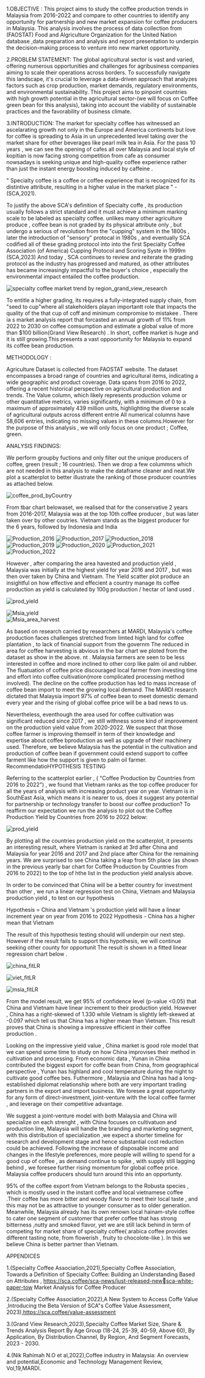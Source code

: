 1.OBJECTIVE :
This project aims to study the coffee production trends in Malaysia from 2016-2022 and compare to other countries to identify any opportunity for partnership and new market expansion for coffee producers in Malaysia. This analysis involves the process of data collection from (FAOSTAT) Food and Algriculture Organization for the United Nation database ,data preparation and analysis and report presentation to underpin the decision-making process to venture into new market opportunity. 


2.PROBLEM STATEMENT:
The global agricultural sector is vast and varied, offering numerous opportunities and challenges for agribusiness companies aiming to scale their operations across borders. To successfully navigate this landscape, it's crucial to leverage a data-driven approach that analyzes factors such as crop production, market demands, regulatory environments, and environmental sustainability. This project aims to pinpoint countries with high growth potential in the agricultural sector-(we will focus on Coffee green bean for this analysis), taking into account the viability of sustainable practices and the favorability of business climate.


3.INTRODUCTION:
The market for specialty coffee has witnessed an ascelarating growth not only in the Europe and America continents but love for coffee is spreading to Asia in un unprecedented level taking over the market share for other beverages like pearl milk tea in Asia. For the pass 10 years , we can see the opening of cafes all over Malaysia and local style of kopitian is now facing strong competition from cafe as consumer nowsadays is seeking unique and high-quality coffee experience rather than just the instant energy boosting induced by caffeine . 


" Specialty coffee is a coffee or coffee experience that is recognized for its distintive attribute, resulting in a higher value in the market place " - (SCA,2021). 

To justify the above SCA's definition of Specialty coffe , its production usually follows a strict standard and it must achieve a minimum marking scale to be labeled as specialty coffee. unlikes many other agriculture produce , coffee bean is not graded by its physical attribute only , but undergo a serious of revolution from the "cupping" system in the 1800s , later the introduction of "sensory" protocal in 1980s  , and eventually SCA codified all of these grading protocol into  into the first Specialty Coffee Association (of America) Cupping 
Protocol and Scoring Syste in 1999m (SCA,2023)
And today , SCA continues to review and reiterate the grading protocol as the industry has progressed and matured, as other attributes has became increasingly impactful to the buyer's choice , especially the environmental impact entailed the coffee production. 

![specialty coffee market trend by region_grand_view_research](https://github.com/kimberlytew/portfolio_1/assets/116537017/b9eb72a5-09a9-42e8-a688-2df2d502ce0f)


To entitle a higher grading, its requires a fully-integrated supply chain, from "seed to cup"where all stakeholders playan importantt role that impacts the quality of the that cup of coff and minimum compromise to mistakee . There ia s market analysis report that forcasted an annual growth of 11% from 2022 to 2030 on coffee comsumption and estimate a global value of more than $100 billion(Grand View Research) . In short, coffee market is huge and it is still growing.This presents a vast oppoortunity for Malaysia to expand its coffee bean production.  


METHODOLOGY :

Agriculture Dataset is collected from FAOSTAT website. The dataset encompasses a broad range of countries and agricultural items, indicating a wide geographic and product coverage.
Data spans from 2016 to 2022, offering a recent historical perspective on agricultural production and trends.
The Value column, which likely represents production volume or other quantitative metrics, varies significantly, with a minimum of 0 to a maximum of approximately 439 million units, highlighting the diverse scale of agricultural outputs across different entrie  All numerical columns have 58,606 entries, indicating no missing values in these columns.However for the purpose of this analysis , we will only focus on one product ; Coffee, green. 


ANALYSIS FINDINGS:

We perform groupby fuctions and only filter out the unique producers of coffee, green (result ; 16 countries). Then we drop a few colummns which are not needed in this analysis to make the dataframe cleaner and neat.We plot a scatterplot to better illustrate the ranking of those producer countries as attached below.


![coffee_prod_byCountry](https://github.com/kimberlytew/portfolio_1/assets/116537017/8801d5d3-a60e-42e1-b377-656ba719e519)




From tbar chart belowaset, we realised that for the conservative 2 years from 2016-2017, Malaysia was at the top 10th coffee producer , but was later taken over by other coutries. Vietnam stands as the biggest producer for the 6 years, followed by Indonesia and India 

![Production_2016](https://github.com/kimberlytew/portfolio_1/assets/116537017/6fe08d5b-a5ba-49b3-a33c-c1151ac895b2)
![Production_2017](https://github.com/kimberlytew/portfolio_1/assets/116537017/ef37d08c-3359-4993-bf2b-b24e6f4764e9)
![Production_2018](https://github.com/kimberlytew/portfolio_1/assets/116537017/629117fa-92cf-4bf6-9355-5945922ea8fd)
![Production_2019](https://github.com/kimberlytew/portfolio_1/assets/116537017/8997dde3-6929-40a7-8678-3d0141b1bbf4)
![Production_2020](https://github.com/kimberlytew/portfolio_1/assets/116537017/409f40f8-3c1e-4672-8839-6f7845eed17a)
![Production_2021](https://github.com/kimberlytew/portfolio_1/assets/116537017/05a9e3ea-e929-4e78-abe8-1cf5577dced3)
![Production_2022](https://github.com/kimberlytew/portfolio_1/assets/116537017/34ed9b3c-2c07-4671-a491-503dcc717b83)


However , after comparing the area havested and production yield , Malaysia was initially at the highest yield for year 2016 and 2017 , but was then over taken by China and Vietnam. The Yield scatter plot produce an insightful on how effective and effecient a country manage its coffee production as yield is calculated by 100g production / hectar of land used . 


![prod_yield](https://github.com/kimberlytew/portfolio_1/assets/116537017/12991b62-9ef0-4026-b13b-77ba7f09c6df)



![Msia_yield](https://github.com/kimberlytew/portfolio_1/assets/116537017/a91db13f-1efb-4de9-bc47-ff9f882b4b24)  
![Msia_area_harvest](https://github.com/kimberlytew/portfolio_1/assets/116537017/253fa15c-2ad0-4fd6-b2e3-5e694a31b8d1)




As based on research carried by researchers at MARDI, Malaysia's coffee production faces challenges stretched from limted high land for coffee plantation , to lack of financial support from the governm The reduced in area for coffee harvesting is abvious in the bar chart we ploted from the dataset as show in the above. nt . Malaysia farmers are seen to be less interested in coffee and more inclined to other corp like palm oil and rubber. The fluatuation of coffee price discouraged local farmer from investing time and effort into coffee cultivation(more complicated processing method involved). The decline on the coffee production has led to mass increase of coffee bean import to meet the growing local demand. The MARDI research dictated that Malaysia import 97% of coffee bean to meet domestic demand every year and the rising of global coffee price will be a bad news to us. 


Nevertheless, eventhough the area used for coffee cultivation was significant reduced since 2017 , we still withness some kind of improvement on the production yield value from 2020-2022. We suspect that those coffee farmer is improving themself in term of their knowledge and expertise about coffee bproduction as well as upgrade of their machinery used. Therefore, we believe Malaysia has the potential in the cultivation and production of coffee bean if government could extend support to coffee farment like how the support is given to palm oil farmer. 
RecommendatioHYPOTHESIS TESTING

Referring to the scatterplot earlier , ( "Coffee Production by Countries from 2016 to 2022") , we found that Vietnam ranks as the top coffee producer for all the years of analysis with increasing product year on year. Vietnam is in SouthEast Asia, which means it is nearer to us, does it suggest any potential for partnership or technology transfer to boost our coffee production? To reaffirm our expectation we run the analysis to plot out the Coffee Production Yield by Countries from 2016 to 2022 below:



![prod_yield](https://github.com/kimberlytew/portfolio_1/assets/116537017/c3336e06-99da-49f6-9a38-b0f6c558bf44)



By plotting all the countries production yield on the scatterplot, it presents an interesting result, where Vietnam is ranked at 3rd after China and Malaysia for year 2016 and 2017 and 2nd place after China for the remaining years. We are surprised to see China taking a leap from 5th place (as shown in the previous yearly bar chart for Coffee Production by Countries from 2016 to 2022) to the top of hthe list in the production yield analysis above. 


In order to be convinced that China will be a better country for investment than other , we run a linear regression test on China, Vietnam and Malaysia production yield , to test on our hypothesis

Hypothesis  = China and Vietnam 's production yield will have a linear increment year on year from 2016 to 2022
Hypothesis  - China has a higher mean that Vietnam

The result of this hypothesis testing should will underpin our next step. However if the result fails to support this hypothesis, we will continue seeking other county for opportunit 
The result is shown in a fitted linear regression chart below .  


![china_fitLR](https://github.com/kimberlytew/portfolio_1/assets/116537017/4554d522-c733-40f0-af80-e89e6cc591cc)

![viet_fitLR](https://github.com/kimberlytew/portfolio_1/assets/116537017/1c343c16-0ab9-4816-a4f0-f32da426b96b)


![msia_fitLR](https://github.com/kimberlytew/portfolio_1/assets/116537017/ad3befdd-7f8a-4572-b122-70f4124425c2)
 

From the model result, we get 95% of confidence level (p-value <0.05) that China and Vietnam have linear increment to their production yield. However , China has a right-skewed of 1.330 while Vietnam is slightly left-skewed at -0.097 which tell us that China has a higher mean than Vietnam. This result proves that China is showing a impressive efficient in their coffee production . 

Looking on the impressive yield value , China market is good role model that we can spend some time to study on how China improvises their method in cultivation and processing. From economic data , Yunan in China contributed the biggest export for coffe bean from China, from geographical perspective , Yunan has highland and cool temperature during the night to cultivate good coffee bes. Futhermore , Malaysia and China has had a long-established diplomat relationship where both are very important trading partners in the export and import business. We foresee a great opportunity for any form of direct-investment, joint-venture with the local coffee farmer , and leverage on their competitive advantage.


We suggest a joint-venture model with both Malaysia and China will specialize on each strenght , with China focuses on cultivatuon and production line, Malaysia will handle the branding and marketing segment, with this distribution of specialization ,we expect a shorter timeline for research and development stage and hence substantial cost reduction could be achieved. Following the increase of disposable income and changes in the lifestyle preferences, more people will willing to spend for a good cup of coffee , as demand continue to spike , with supply still lagging behind , we foresee further rising momentum for global coffee price. Malaysia coffee producers should turn around this into an opportunty.

95% of the coffee export from Vietnam belongs to the Robusta species , which is mostly used in the instant coffee and local vietnamese coffee .Their coffee has more bitter and woody flavor to meet their local taste , and this may not be as attractive to younger consumer as to older generation. Meanwhile, Malaysia already has its own renown local hainam-style coffee to cater one segment of customer that prefer coffee that has strong bitterness ,nutty and smoked flavor, yet we are still lack behind in term of competing  for market share of specialty coffee( arabica coffee provides different tasting note, from flowerish , fruity to chocolote-like ). In this we believe China is better partner than Vietnam.   
 



APPENDICES

1.(Specialty Coffee Association,2021),Specialty Coffee Association, Towards a Definition of Specialty Coffee: Building an Understanding Based on 
Attributes , https://sca.coffee/sca-news/just-released-newsca-white-paper-tow
Market Analysis for Coffee Producer

2.(Specialty Coffee Association,2022),A New System to Access Coffe Value ,Introducing the Beta Version of SCA"s Coffee Value Assessment, 2023),https://sca.coffee/value-assessment

3.(Grand View Research,2023),Specialty Coffee Market Size, Share & Trends Analysis Report By Age Group (18-24, 25-39, 40-59, Above 60), By Application, By Distribution Channel, By Region, And Segment Forecasts, 2023 - 2030.

4.(Nik Rahimah N.O et al,2022),Coffee industry in Malaysia: An overview and potential,Economic and Technology Management Review, Vol,19,MARDI.


 
